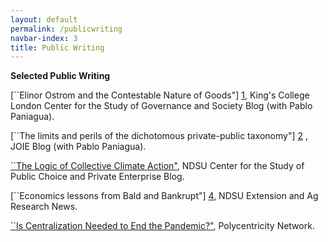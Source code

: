 ```yaml
---
layout: default
permalink: /publicwriting
navbar-index: 3
title: Public Writing
---
```


**Selected Public Writing**



[``Elinor Ostrom and the Contestable Nature of Goods"] [1], King's College London Center for the Study of Governance and Society Blog (with Pablo Paniagua).


[``The limits and perils of the dichotomous private-public taxonomy"] [2] , JOIE Blog (with Pablo Paniagua). 


[``The Logic of Collective Climate Action"][3], NDSU Center for the Study of Public Choice and Private Enterprise Blog.


[``Economics lessons from Bald and Bankrupt"] [4], NDSU Extension and Ag Research News.

[``Is Centralization Needed to End the Pandemic?"][5], Polycentricity Network.


[1]: https://csgs.kcl.ac.uk/elinor-ostrom-and-the-contestable-nature-of-goods/
[2]: https://joie-blog.net/the-limits-and-perils-of-the-dichotomous-private-public-taxonomy
[3]: https://www.ndsu.edu/centers/pcpe/outreach/blog/detail/55669/
[4]: https://www.ag.ndsu.edu/news/columns/spotlight-on-economics/spotlight-on-economics-economics-lessons-from-bald-and-bankrupt
[5]: https://polycentricity.iasc-commons.org/index.php/2021/06/02/is-centralization-needed-to-end-the-pandemic-an-essay-by-veeshan-raymajhee-ndsuusa/?fbclid=IwAR005peYKWDLbRIpdTPbCjvZO2u_P9o_AzN2SOfk3GUpiIhX1mSh10YJX00
